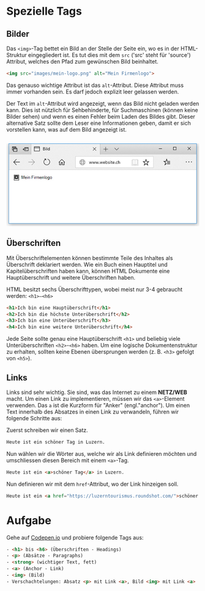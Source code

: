 # Spezielle Tags
## Bilder
Das `<img>`-Tag bettet ein Bild an der Stelle der Seite ein, wo es in der HTML-Struktur eingegliedert ist. Es tut dies mit dem `src` ('src' steht für 'source') Attribut, welches den Pfad zum gewünschen Bild beinhaltet.

```html
<img src="images/mein-logo.png" alt="Mein Firmenlogo">
```

Das genauso wichtige Attribut ist das `alt`-Attribut. Diese Attribut muss immer vorhanden sein. Es darf jedoch explizit leer gelassen werden.

Der Text im `alt`-Attribut wird angezeigt, wenn das Bild nicht geladen werden kann. Dies ist nützlich für Sehbehinderte, für Suchmaschinen (können keine Bilder sehen) und wenn es einen Fehler beim Laden des Bildes gibt. Dieser alternative Satz sollte dem Leser eine Informationen geben, damit er sich vorstellen kann, was auf dem Bild angezeigt ist.

```
```

![Alt Tag eines <img>](src/img-alt.jpg)

## Überschriften
Mit Überschriftelementen können bestimmte Teile des Inhaltes als Überschrift deklariert werden. Wie ein Buch einen Hauptitel und Kapitelüberschriften haben kann, können HTML Dokumente eine Hauptüberschrift und weitere Überschriften haben. 

HTML besitzt sechs Überschrifttypen, wobei meist nur 3-4 gebraucht werden: `<h1>–<h6>`

```html
<h1>Ich bin eine Hauptüberschrift</h1>
<h2>Ich bin die höchste Unterüberschrift</h2>
<h3>Ich bin eine Unterüberschrift</h3>
<h4>Ich bin eine weitere Unterüberschrift</h4>
```

Jede Seite sollte genau eine Hauptüberschrift `<h1>` und beliebig viele Unterüberschriften `<h2>`-`<h6>` haben.
Um eine logische Dokumentenstruktur zu erhalten, sollten keine Ebenen übersprungen werden (z. B. `<h3>` gefolgt von `<h5>`).

## Links
Links sind sehr wichtig. Sie sind, was das Internet zu einem **NETZ/WEB** macht. Um einen Link zu implementieren, müssen wir das `<a>`-Element verwenden. Das `a` ist die Kurzform für "Anker" (engl."anchor"). Um einen Text innerhalb des Absatzes in einen Link zu verwandeln, führen wir folgende Schritte aus:

Zuerst schreiben wir einen Satz.
```html
Heute ist ein schöner Tag in Luzern.
```
Nun wählen wir die Wörter aus, welche wir als Link definieren möchten und umschliessen diesen Bereich mit einem `<a>`-Tag.

```html
Heute ist ein <a>schöner Tag</a> in Luzern.
```
Nun definieren wir mit dem `href`-Attribut, wo der Link hinzeigen soll.

```html
Heute ist ein <a href="https://luzerntourismus.roundshot.com/">schöner Tag</a> in Luzern.
```

# Aufgabe
Gehe auf [Codepen.io](https://codepen.io/pen/) und probiere folgende Tags aus:
```html
- <h1> bis <h6> (Überschriften - Headings)
- <p> (Absätze - Paragraphs)
- <strong> (wichtiger Text, fett)
- <a> (Anchor - Link)
- <img> (Bild)
- Verschachtelungen: Absatz <p> mit Link <a>, Bild <img> mit Link <a>
```
